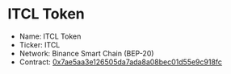 # ITCL Token

- Name: ITCL Token
- Ticker: ITCL
- Network: Binance Smart Chain (BEP-20)
- Contract: [0x7ae5aa3e126505da7ada8a08bec01d55e9c918fc](https://bscscan.com/token/0x7ae5aa3e126505da7ada8a08bec01d55e9c918fc)
